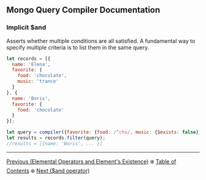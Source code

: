 ## Mongo Query Compiler Documentation

### Implicit $and

Asserts whether multiple conditions are all satisfied.  A fundamental way to 
specify multiple criteria is to list them in the same query.

```javascript
let records = [{
  name: 'Elena',
  favorite: {
    food: 'chocolate',
    music: 'trance'
  }
}, {
  name: 'Boris',
  favorite: {
    food: 'chocolate'
  }
}];

let query = compiler({favorite: {food: /^cho/, music: {$exists: false}}});
let results = records.filter(query);
//results = [{name: 'Boris', ... }]
```

---

[Previous (Elemental Operators and Element's Existence)](../elemental/element-existence.md) :snowflake: 
[Table of Contents](../../README.md) :snowflake: 
[Next ($and operator)](./and.md)
